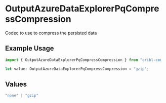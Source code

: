 # OutputAzureDataExplorerPqCompressCompression

Codec to use to compress the persisted data

## Example Usage

```typescript
import { OutputAzureDataExplorerPqCompressCompression } from "cribl-control-plane/models";

let value: OutputAzureDataExplorerPqCompressCompression = "gzip";
```

## Values

```typescript
"none" | "gzip"
```